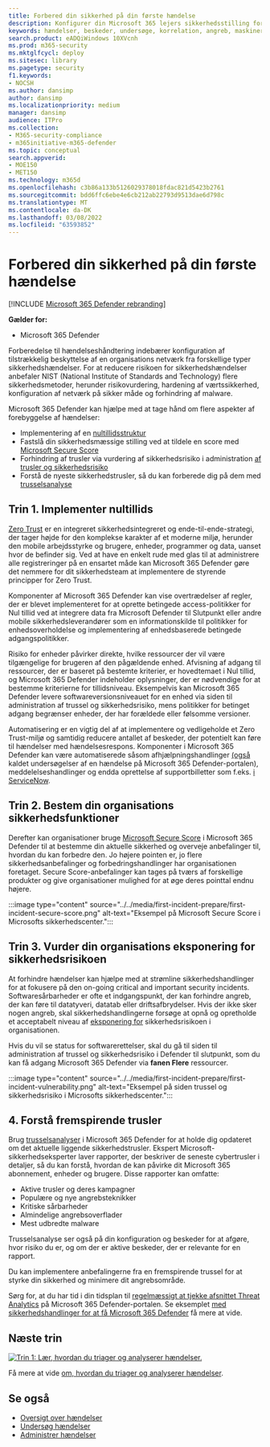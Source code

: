 ```yaml
---
title: Forbered din sikkerhed på din første hændelse
description: Konfigurer din Microsoft 365 lejers sikkerhedsstilling for din første hændelse i Microsoft 365 Defender.
keywords: hændelser, beskeder, undersøge, korrelation, angreb, maskiner, enheder, brugere, identiteter, identitet, postkasse, mail, 365, microsoft, m365
search.product: eADQiWindows 10XVcnh
ms.prod: m365-security
ms.mktglfcycl: deploy
ms.sitesec: library
ms.pagetype: security
f1.keywords:
- NOCSH
ms.author: dansimp
author: dansimp
ms.localizationpriority: medium
manager: dansimp
audience: ITPro
ms.collection:
- M365-security-compliance
- m365initiative-m365-defender
ms.topic: conceptual
search.appverid:
- MOE150
- MET150
ms.technology: m365d
ms.openlocfilehash: c3b86a133b5126029378018fdac821d5423b2761
ms.sourcegitcommit: bdd6ffc6ebe4e6cb212ab22793d9513dae6d798c
ms.translationtype: MT
ms.contentlocale: da-DK
ms.lasthandoff: 03/08/2022
ms.locfileid: "63593852"
---
```

# <a name="prepare-your-security-posture-for-your-first-incident"></a>Forbered din sikkerhed på din første hændelse

[!INCLUDE [Microsoft 365 Defender rebranding](../includes/microsoft-defender.md)]

**Gælder for:**
- Microsoft 365 Defender

Forberedelse til hændelseshåndtering indebærer konfiguration af tilstrækkelig beskyttelse af en organisations netværk fra forskellige typer sikkerhedshændelser. For at reducere risikoen for sikkerhedshændelser anbefaler NIST (National Institute of Standards and Technology) flere sikkerhedsmetoder, herunder risikovurdering, hardening af værtssikkerhed, konfiguration af netværk på sikker måde og forhindring af malware. 

Microsoft 365 Defender kan hjælpe med at tage hånd om flere aspekter af forebyggelse af hændelser: 

- Implementering af en [nultillidsstruktur](/security/zero-trust/)
- Fastslå din sikkerhedsmæssige stilling ved at tildele en score med [Microsoft Secure Score](microsoft-secure-score.md)
- Forhindring af trusler via vurdering af sikkerhedsrisiko i administration [af trusler og sikkerhedsrisiko](../defender-endpoint/next-gen-threat-and-vuln-mgt.md)
- Forstå de nyeste sikkerhedstrusler, så du kan forberede dig på dem med [trusselsanalyse](threat-analytics.md)

## <a name="step-1-implement-zero-trust"></a>Trin 1. Implementer nultillids

[Zero Trust](/security/zero-trust/) er en integreret sikkerhedsintegreret og ende-til-ende-strategi, der tager højde for den komplekse karakter af et moderne miljø, herunder den mobile arbejdsstyrke og brugere, enheder, programmer og data, uanset hvor de befinder sig. Ved at have en enkelt rude med glas til at administrere alle registreringer på en ensartet måde kan Microsoft 365 Defender gøre det nemmere for dit sikkerhedsteam at implementere de styrende principper for Zero Trust.[](/security/zero-trust/#guiding-principles-of-zero-trust) 

Komponenter af Microsoft 365 Defender kan vise overtrædelser af regler, der er blevet implementeret for at oprette betingede access-politikker for Nul tillid ved at integrere data fra Microsoft Defender til Slutpunkt eller andre mobile sikkerhedsleverandører som en informationskilde til politikker for enhedsoverholdelse og implementering af enhedsbaserede betingede adgangspolitikker. 

Risiko for enheder påvirker direkte, hvilke ressourcer der vil være tilgængelige for brugeren af den pågældende enhed. Afvisning af adgang til ressourcer, der er baseret på bestemte kriterier, er hovedtemaet i Nul tillid, og Microsoft 365 Defender indeholder oplysninger, der er nødvendige for at bestemme kriterierne for tillidsniveau. Eksempelvis kan Microsoft 365 Defender levere softwareversionsniveauet for en enhed via siden til administration af trussel og sikkerhedsrisiko, mens politikker for betinget adgang begrænser enheder, der har forældede eller følsomme versioner.

Automatisering er en vigtig del af at implementere og vedligeholde et Zero Trust-miljø og samtidig reducere antallet af beskeder, der potentielt kan føre til hændelser med hændelsesrespons. Komponenter i Microsoft 365 Defender kan være automatiserede såsom afhjælpningshandlinger [(også](m365d-autoir.md) kaldet undersøgelser af en hændelse på Microsoft 365 Defender-portalen), meddelelseshandlinger og endda oprettelse af supportbilletter som f.eks. [i ServiceNow](https://microsoft.service-now.com/sp/).

## <a name="step-2-determine-your-organizations-security-posture"></a>Trin 2. Bestem din organisations sikkerhedsfunktioner

Derefter kan organisationer bruge [Microsoft Secure Score](microsoft-secure-score.md) i Microsoft 365 Defender til at bestemme din aktuelle sikkerhed og overveje anbefalinger til, hvordan du kan forbedre den. Jo højere pointen er, jo flere sikkerhedsanbefalinger og forbedringshandlinger har organisationen foretaget. Secure Score-anbefalinger kan tages på tværs af forskellige produkter og give organisationer mulighed for at øge deres pointtal endnu højere. 

:::image type="content" source="../../media/first-incident-prepare/first-incident-secure-score.png" alt-text="Eksempel på Microsoft Secure Score i Microsofts sikkerhedscenter.":::
 
## <a name="step-3-assess-your-organizations-vulnerability-exposure"></a>Trin 3. Vurder din organisations eksponering for sikkerhedsrisikoen

At forhindre hændelser kan hjælpe med at strømline sikkerhedshandlinger for at fokusere på den on-going critical and important security incidents. Softwaresårbarheder er ofte et indgangspunkt, der kan forhindre angreb, der kan føre til datatyveri, datatab eller driftsafbrydelser. Hvis der ikke sker nogen angreb, skal sikkerhedshandlingerne forsøge at opnå og opretholde et acceptabelt niveau af [eksponering for](../defender-endpoint/tvm-exposure-score.md) sikkerhedsrisikoen i organisationen.

Hvis du vil se status for softwarerettelser, [](../defender-endpoint/next-gen-threat-and-vuln-mgt.md) skal du gå til siden til administration af trussel og sikkerhedsrisiko i Defender til slutpunkt, som du kan få adgang Microsoft 365 Defender via **fanen Flere** ressourcer.

:::image type="content" source="../../media/first-incident-prepare/first-incident-vulnerability.png" alt-text="Eksempel på siden trussel og sikkerhedsrisiko i Microsofts sikkerhedscenter."::: 
 
## <a name="4-understand-emerging-threats"></a>4. Forstå fremspirende trusler

Brug [trusselsanalyser](threat-analytics.md) i Microsoft 365 Defender for at holde dig opdateret om det aktuelle liggende sikkerhedstrusler. Ekspert Microsoft-sikkerhedseksperter laver rapporter, der beskriver de seneste cybertrusler i detaljer, så du kan forstå, hvordan de kan påvirke dit Microsoft 365 abonnement, enheder og brugere. Disse rapporter kan omfatte:

- Aktive trusler og deres kampagner
- Populære og nye angrebsteknikker
- Kritiske sårbarheder
- Almindelige angrebsoverflader
- Mest udbredte malware

Trusselsanalyse ser også på din konfiguration og beskeder for at afgøre, hvor risiko du er, og om der er aktive beskeder, der er relevante for en rapport.

Du kan implementere anbefalingerne fra en fremspirende trussel for at styrke din sikkerhed og minimere dit angrebsområde.

Sørg for, at du har tid i din tidsplan til [regelmæssigt at tjekke afsnittet Threat Analytics](threat-analytics.md) på Microsoft 365 Defender-portalen. Se eksemplet [med sikkerhedshandlinger for at få Microsoft 365 Defender](incidents-overview.md#example-security-operations-for-microsoft-365-defender) få mere at vide.

## <a name="next-step"></a>Næste trin

[![Trin 1: Lær, hvordan du triager og analyserer hændelser.](../../media/first-incident-overview/first-incident-path-step1.png)](first-incident-analyze.md)

Få mere at vide [om, hvordan du triager og analyserer hændelser](first-incident-analyze.md).

## <a name="see-also"></a>Se også

- [Oversigt over hændelser](incidents-overview.md)
- [Undersøg hændelser](investigate-incidents.md)
- [Administrer hændelser](manage-incidents.md)
